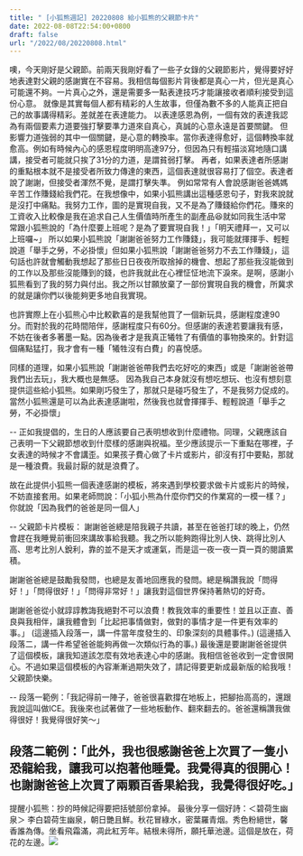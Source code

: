 ```yaml
---
title: " [小狐熊週記] 20220808 給小狐熊的父親節卡片"
date: 2022-08-08T22:54:00+0800
draft: false
url: "/2022/08/20220808.html"
---
```



噢，今天剛好是父親節。前兩天我剛好看了一些子女錄的父親節影片，覺得要好好地表達對父親的感謝實在不容易。我相信每個影片背後都是真心一片，但光是真心可能還不夠。一片真心之外，還是需要多一點表達技巧才能讓接收者順利接受到這份心意。
就像是其實每個人都有精彩的人生故事，但僅為數不多的人能真正把自己的故事講得精彩。差就差在表達能力。
以表達感恩為例，一個有效的表達我認為有兩個要素力道要強打擊要準力道來自真心，真誠的心意永遠是首要關鍵。
但影響力道強弱的其中一個關鍵，是心意的轉換率。當你表達得愈好，這個轉換率就愈高。例如有時候內心的感恩程度明明高達97分，但因為只有輕描淡寫地隨口講講，接受者可能就只挨了31分的力道，是謂貧弱打擊。
再者，如果表達者所感謝的重點根本就不是接受者所致力傳達的東西，這個表達就很容易打了個空。表達者說了謝謝，但接受者渾然不覺，是謂打擊失準。
例如常常有人會說感謝爸爸媽媽辛苦工作賺錢給我們花。在我想像中，如果小狐熊講出這種感恩句子，對我來說就是沒打中痛點。我努力工作，圖的是實現自我，又不是為了賺錢給你們花。賺來的工資收入比較像是我在追求自己人生價值時所產生的副產品😆就如同我生活中常常跟小狐熊說的「為什麼要上班呢？是為了要實現自我！」「明天禮拜一，又可以上班囉~」
所以如果小狐熊說「謝謝爸爸努力工作賺錢」，我可能就揮揮手、輕輕說道「舉手之勞，不必掛懷」但如果小狐熊說「謝謝爸爸努力不去工作賺錢」，這句話也許就會觸動我想起了那些日日夜夜所取捨掉的機會、想起了那些我沒能做到的工作以及那些沒能賺到的錢，也許我就此在心裡怔怔地流下淚來。是啊，感謝小狐熊看到了我的努力與付出。我之所以甘願放棄了一部份實現自我的機會，所冀求的就是讓你們以後能夠更多地自我實現。

也許實際上在小狐熊心中比較歡喜的是我幫他買了一個新玩具，感謝程度達90分。而對於我的花時間陪伴，感謝程度只有60分。但感謝的表達若要讓我有感，不妨在後者多著墨一點。因為後者才是我真正犧牲了有價值的事物換來的。針對這個痛點猛打，我才會有一種「犧牲沒有白費」的喜悅感。

同樣的道理，如果小狐熊說「謝謝爸爸帶我們去吃好吃的東西」或是「謝謝爸爸帶我們出去玩」，我大概也是無感。
因為我自己本身就沒有想吃想玩、也沒有想刻意提供這些給小狐熊。如果剛巧發生了，那就只是碰巧發生了，不是我努力促成的。當然小狐熊還是可以為此表達感謝啦，然後我也就會揮揮手、輕輕說道「舉手之勞，不必掛懷」

--
正如我提倡的，生日的人應該要自己表明想收到什麼禮物。同理，父親應該自己表明一下父親節想收到什麼樣的感謝與祝福。至少應該提示一下重點在哪裡，子女表達的時候才不會講歪。如果孩子費心做了卡片或影片，卻沒有打中要點，那就是一種浪費。我最討厭的就是浪費了。

故在此提供小狐熊一個表達感謝的模板，將來遇到學校要求做卡片或影片的時候，不妨直接套用。如果老師問說：「小狐小熊為什麼你們交的作業寫的一模一樣？」你就說「因為我們的爸爸是同一個人」

--
父親節卡片模板：
謝謝爸爸總是陪我親子共讀，甚至在爸爸打球的晚上，仍然會趕在我睡覺前衝回來講故事給我聽。我之所以能夠跑得比別人快、跳得比別人高、思考比別人銳利，靠的並不是天才或運氣，而是這一夜一夜一頁一頁的閱讀累積。

謝謝爸爸總是鼓勵我發問，也總是友善地回應我的發問。總是稱讚我說「問得好！」「問得很好！」「問得非常好！」讓我對這個世界保持著熱切的好奇。

謝謝爸爸從小就諄諄教誨我絕對不可以浪費！教我效率的重要性！並且以正直、善良與我相伴，讓我體會到「比起把事情做對，做對的事情才是一件更有效率的事。」
(這邊插入段落一，講一件當年度發生的、印象深刻的具體事件。) (這邊插入段落二，講一件希望爸爸能夠再做一次類似行為的事。)
最後還是要謝謝爸爸提供了這個模板，讓我知道該怎麼有效地表達心中的感謝。我相信爸爸收到一定會很開心。不過如果這個模板的內容漸漸過期失效了，請記得要更新成最新版的給我哦！父親節快樂。

--
段落一範例：「我記得前一陣子，爸爸很喜歡撐在地板上，把腳抬高高的，還跟我說這叫做ICE。我後來也試著做了一些地板動作、翻來翻去的。爸爸還稱讚我做得很好！我覺得很好笑～」

段落二範例：「此外，我也很感謝爸爸上次買了一隻小恐龍給我，讓我可以抱著他睡覺。我覺得真的很開心！也謝謝爸爸上次買了兩顆百香果給我，我覺得很好吃。」
--
提醒小狐熊：抄的時候記得要把括號部份拿掉。
最後分享一個好詩：＜碧荷生幽泉＞ 李白碧荷生幽泉，朝日艷且鮮。秋花冒綠水，密葉羅青烟。秀色粉絕世，馨香誰為傳。坐看飛霜滿，凋此紅芳年。結根未得所，願托華池邊。這個是放在，荷花的左邊。![](https://blogger.googleusercontent.com/img/a/AVvXsEjuUxNlzOYb3v2qQBGv_qyP12fFZK8Jz_WnoCes8YxgvsJjwtc4vQDoReRh-j9F4mgvuxV3jW8y3DZ7UmwPRdH-VePPiwDWshbhcwF9XxRdUy_3cCFzF_LTLPUw5ad0PZ1VCknfbDUnBR5fYXlzRxjJTJ2u4SLhBNbOuSeto8QvIfX2W7BYyW3VSOXU)



